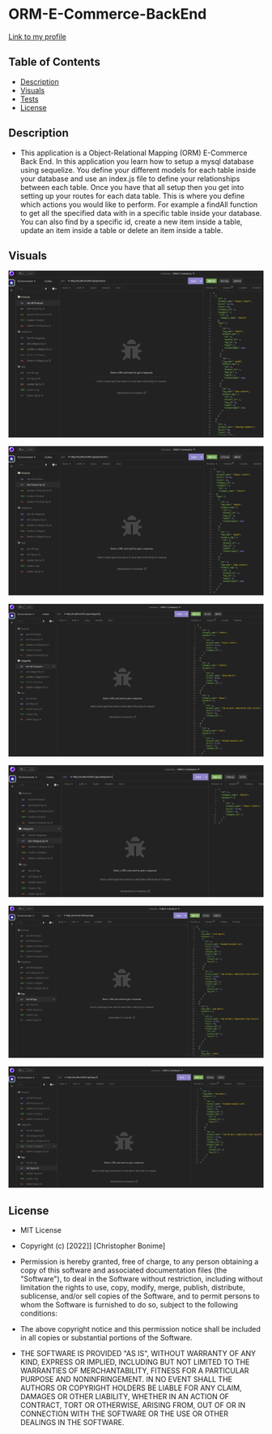 # ORM-E-Commerce-BackEnd

[Link to my profile](https://github.com/cujion)

## Table of Contents
- [Description](#description)
- [Visuals](#visuals)
- [Tests](#tests)
- [License](#license)


## Description
* This application is a Object-Relational Mapping (ORM) E-Commerce Back End. In this application you learn how to setup a mysql database using sequelize. You define your different models for each table inside your database and use an index.js file to define your relationships between each table. Once you have that all setup then you get into setting up your routes for each data table. This is where you define which actions you would like to perform. For example a findAll function to get all the specified data with in a specific table inside your database. You can also find by a specific id, create a new item inside a table, update an item inside a table or delete an item inside a table.

## Visuals

![Get All Products](./assets/images/GetAllProducts.png)

![Get All Products by ID](./assets/images/GetProductByID.png)

![Get All Categories](./assets/images/GetAllCategories.png)

![View All Categories by ID](./assets/images/GetAllCategoriesByID.png)

![Get All Tags](./assets/images/GetAllTags.png)

![Get All Tags by ID](./assets/images/GetAllTagsByID.png)

## License
* MIT License

* Copyright (c) [2022]] [Christopher Bonime]

* Permission is hereby granted, free of charge, to any person obtaining a copy
of this software and associated documentation files (the "Software"), to deal
in the Software without restriction, including without limitation the rights
to use, copy, modify, merge, publish, distribute, sublicense, and/or sell
copies of the Software, and to permit persons to whom the Software is
furnished to do so, subject to the following conditions:

* The above copyright notice and this permission notice shall be included in all
copies or substantial portions of the Software.

* THE SOFTWARE IS PROVIDED "AS IS", WITHOUT WARRANTY OF ANY KIND, EXPRESS OR
IMPLIED, INCLUDING BUT NOT LIMITED TO THE WARRANTIES OF MERCHANTABILITY,
FITNESS FOR A PARTICULAR PURPOSE AND NONINFRINGEMENT. IN NO EVENT SHALL THE
AUTHORS OR COPYRIGHT HOLDERS BE LIABLE FOR ANY CLAIM, DAMAGES OR OTHER
LIABILITY, WHETHER IN AN ACTION OF CONTRACT, TORT OR OTHERWISE, ARISING FROM,
OUT OF OR IN CONNECTION WITH THE SOFTWARE OR THE USE OR OTHER DEALINGS IN THE
SOFTWARE.